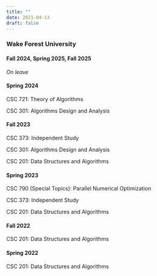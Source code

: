 ```yaml
---
title: ""
date: 2021-04-13
draft: false
---
```

### Wake Forest University
#### Fall 2024, Spring 2025, Fall 2025
*On leave*

#### Spring 2024
CSC 721: Theory of Algorithms

CSC 301: Algorithms Design and Analysis
#### Fall 2023
CSC 373: Independent Study

CSC 301: Algorithms Design and Analysis

CSC 201: Data Structures and Algorithms
#### Spring 2023
CSC 790 (Special Topics): Parallel Numerical Optimization

CSC 373: Independent Study

CSC 201: Data Structures and Algorithms
#### Fall 2022
CSC 201: Data Structures and Algorithms
#### Spring 2022
CSC 201: Data Structures and Algorithms

<!--
### Johns Hopkins University
#### Spring 2021
- Guest Lecturer (Virtual), Data Mining (EN.553.602), Applied Mathematics and Statistics.
    - Introduction to Supervised and Unsupervised Learning.

#### Spring 2020
- Guest Lecturer (Virtual), Beautiful Data: Introduction to Practical Data Science (AS.171.205), Physics and Astronomy.
    - Introduction to Supervised and Unsupervised Learning.

#### Spring 2019
- Guest Lecturer, Beautiful Data: Introduction to Practical Data Science (AS.171.205), Physics and Astronomy.
    - Introduction to Supervised and Unsupervised Learning.

### University of California, Berkeley
#### Spring 2018
- Graduate Student Instructor, Applications of Parallel Computers (CS 267), EECS.

#### Spring 2017
- Guest Lecturer, Applications of Parallel Computers (CS 267), EECS.
    - Introduction to communication-avoiding algorithms for machine learning.

#### Summer 2016
- Graduate Student Instructor, Applications of Parallel Computers (CS 267), EECS.

#### Spring 2014
- Graduate Student Instructor, Applications of Parallel Computers (CS 267), EECS.

### Rutgers University, New Brunswick
#### Spring 2010
- Recitation Instructor, Introduction to Computer Science (CS 101), CS.
-->
